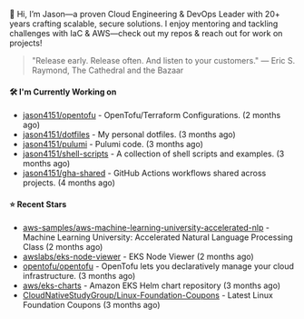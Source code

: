 👋 Hi, I’m Jason—a proven Cloud Engineering & DevOps Leader with 20+ years crafting scalable, secure solutions. I enjoy mentoring and tackling challenges with IaC & AWS—check out my repos & reach out for work on projects!

> "Release early. Release often. And listen to your customers." — Eric S. Raymond, The Cathedral and the Bazaar

#### 🛠️ I'm Currently Working on

- [jason4151/opentofu](https://github.com/jason4151/opentofu) - OpenTofu/Terraform Configurations. (2 months ago)
- [jason4151/dotfiles](https://github.com/jason4151/dotfiles) - My personal dotfiles. (3 months ago)
- [jason4151/pulumi](https://github.com/jason4151/pulumi) - Pulumi code. (3 months ago)
- [jason4151/shell-scripts](https://github.com/jason4151/shell-scripts) - A collection of shell scripts and examples. (3 months ago)
- [jason4151/gha-shared](https://github.com/jason4151/gha-shared) - GitHub Actions workflows shared across projects. (4 months ago)

#### ⭐ Recent Stars

- [aws-samples/aws-machine-learning-university-accelerated-nlp](https://github.com/aws-samples/aws-machine-learning-university-accelerated-nlp) - Machine Learning University: Accelerated Natural Language Processing Class (2 months ago)
- [awslabs/eks-node-viewer](https://github.com/awslabs/eks-node-viewer) - EKS Node Viewer (2 months ago)
- [opentofu/opentofu](https://github.com/opentofu/opentofu) - OpenTofu lets you declaratively manage your cloud infrastructure. (3 months ago)
- [aws/eks-charts](https://github.com/aws/eks-charts) - Amazon EKS Helm chart repository (3 months ago)
- [CloudNativeStudyGroup/Linux-Foundation-Coupons](https://github.com/CloudNativeStudyGroup/Linux-Foundation-Coupons) - Latest Linux Foundation Coupons (3 months ago)